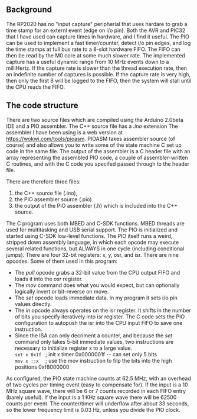 Background
----------
The RP2020 has no "input capture" peripherial that uses hardare to grab a time stamp for
an externl event (edge on i/o pin). Both the AVR and PIC32 that I have used can capture times
in hardware, and I find it useful.
The PIO can be used to implement a fast timer/counter,
detect i/o pin edges, and log the time stamps at full bus rate to a 8-slot hardware FIFO. The FIFO
can then be read by the M0 core at some much slower rate. The implemented capture has a useful dynamic range 
from 10 MHz events down to a milliHertz. If the capture rate is slower than the thread execution rate, then
an indefinite number of captures is possible. If the capture rate is very high, then only the first 8 will be logged to
the FIFO, then the system will stall until the CPU reads the FIFO.

The code structure
------------------
There are two source files which are compiled using the Arduino 2.0beta IDE and a PIO assembler.
The C++ source file has a *.ino* extension
The assembler I have been using is a web version at  https://wokwi.com/tools/pioasm. PIOASM takes 
assembler source (of course) and also allows you to write some of the state machine C set up code in the same file. 
The output of the assembler is a C header file with an array representing the assembled PIO code, 
a couple of assembler-written C routines, and with the C code you specifed passed through to the header file.

There are therefore three files:   
1. the C++ source file (.ino),   
1. the PIO assembler source (.pio)   
1. the output of the PIO assembler (.h) which is included into the C++ source.  

The C program uses both  MBED and
C-SDK functions. MBED threads are used for multitasking and USB serial support. The PIO is initialized
and started using C-SDK low-level functions. The PIO itself runs a weird, stripped down assembly language, in which
each opcode may execute several related functions, but ALWAYS in one cycle (including conditional jumps).
There are four 32-bit registers: x, y, osr, and isr.  There are nine opcodes. Some of them used in this program:
* The *pull* opcode grabs a 32-bit value from the CPU output FIFO and loads it into the *osr* register.  
* The *mov* command does what you would expect, but can optionally logically invert or bit-reverse on move.
* The *set* opcode loads immediate data. In my program it sets i/o pin values directly.     
* The *in* opcode always operates on the isr register. It shifts in the number of bits you specify iteratively
into isr register. The C code sets the PIO configuration to autopush the isr into the CPU input FIFO to save one instruction.
* Since the ISA can only decriment a counter, and because the *set* command only takes 5-bit immediate values, two instructions
are necessary to initialize register x to a large value.    
`set x 0x1f	`	; init x timer 0x0000001f -- can set only 5 bits  
`mov x ::x	`	; use the mov instruction to filp the bits into the high positions 0xf8000000  

As configured, the PIO state machine counts at 62.5 MHz, with an overhead of two cycles per timing event (easy to
compensate for). If the input is a 10 MHz square wave, there will be 6 or 7 counts recorded in each FIFO entry (barely
useful). If the input is a 1 KHz square wave there will be 62500 counts per event. The counter/timer will underflow after about
33 seconds, so the lower frequency limit is 0.03 Hz, unless you divide the PIO clock.

